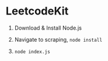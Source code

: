 # LeetcodeKit

1. Download & Install Node.js

2. Navigate to scraping, `node install`

3. `node index.js`
